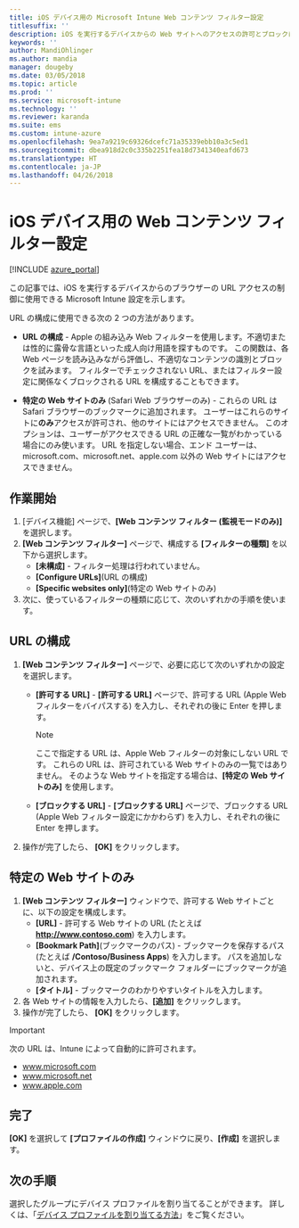 ```yaml
---
title: iOS デバイス用の Microsoft Intune Web コンテンツ フィルター設定
titlesuffix: ''
description: iOS を実行するデバイスからの Web サイトへのアクセスの許可とブロックに使用できる Microsoft Intune 設定について説明します。
keywords: ''
author: MandiOhlinger
ms.author: mandia
manager: dougeby
ms.date: 03/05/2018
ms.topic: article
ms.prod: ''
ms.service: microsoft-intune
ms.technology: ''
ms.reviewer: karanda
ms.suite: ems
ms.custom: intune-azure
ms.openlocfilehash: 9ea7a9219c69326dcefc71a35339ebb10a3c5ed1
ms.sourcegitcommit: dbea918d2c0c335b2251fea18d7341340eafd673
ms.translationtype: HT
ms.contentlocale: ja-JP
ms.lasthandoff: 04/26/2018
---
```

# <a name="web-content-filter-settings-for-ios-devices"></a>iOS デバイス用の Web コンテンツ フィルター設定

[!INCLUDE [azure_portal](./includes/azure_portal.md)]

この記事では、iOS を実行するデバイスからのブラウザーの URL アクセスの制御に使用できる Microsoft Intune 設定を示します。

URL の構成に使用できる次の 2 つの方法があります。

- **URL の構成** - Apple の組み込み Web フィルターを使用します。不適切または性的に露骨な言語といった成人向け用語を探すものです。 この関数は、各 Web ページを読み込みながら評価し、不適切なコンテンツの識別とブロックを試みます。 フィルターでチェックされない URL、またはフィルター設定に関係なくブロックされる URL を構成することもできます。

- **特定の Web サイトのみ** (Safari Web ブラウザーのみ) - これらの URL は Safari ブラウザーのブックマークに追加されます。 ユーザーはこれらのサイトに**のみ**アクセスが許可され、他のサイトにはアクセスできません。 このオプションは、ユーザーがアクセスできる URL の正確な一覧がわかっている場合にのみ使います。
URL を指定しない場合、エンド ユーザーは、microsoft.com、microsoft.net、apple.com 以外の Web サイトにはアクセスできません。

## <a name="get-started"></a>作業開始

1. [デバイス機能] ページで、**[Web コンテンツ フィルター (監視モードのみ)]** を選択します。
2. **[Web コンテンツ フィルター]** ページで、構成する **[フィルターの種類]** を以下から選択します。
    - **[未構成]** - フィルター処理は行われていません。
    - **[Configure URLs]**(URL の構成)
    - **[Specific websites only]**(特定の Web サイトのみ)
3. 次に、使っているフィルターの種類に応じて、次のいずれかの手順を使います。


## <a name="configure-urls"></a>URL の構成

1. **[Web コンテンツ フィルター]** ページで、必要に応じて次のいずれかの設定を選択します。
   - **[許可する URL]** - **[許可する URL]** ページで、許可する URL (Apple Web フィルターをバイパスする) を入力し、それぞれの後に Enter を押します。
     > [!NOTE]
     > ここで指定する URL は、Apple Web フィルターの対象にしない URL です。 これらの URL は、許可されている Web サイトのみの一覧ではありません。 そのような Web サイトを指定する場合は、**[特定の Web サイトのみ]** を使用します。

   - **[ブロックする URL]** - **[ブロックする URL]** ページで、ブロックする URL (Apple Web フィルター設定にかかわらず) を入力し、それぞれの後に Enter を押します。
2. 操作が完了したら、 **[OK]** をクリックします。


## <a name="specific-websites-only"></a>特定の Web サイトのみ

1. **[Web コンテンツ フィルター]** ウィンドウで、許可する Web サイトごとに、以下の設定を構成します。
    - **[URL]** - 許可する Web サイトの URL (たとえば **http://www.contoso.com**) を入力します。
    - **[Bookmark Path]**(ブックマークのパス) - ブックマークを保存するパス (たとえば **/Contoso/Business Apps**) を入力します。 パスを追加しないと、デバイス上の既定のブックマーク フォルダーにブックマークが追加されます。
    - **[タイトル]** - ブックマークのわかりやすいタイトルを入力します。
2. 各 Web サイトの情報を入力したら、**[追加]** をクリックします。
3. 操作が完了したら、 **[OK]** をクリックします。

> [!IMPORTANT]
> 次の URL は、Intune によって自動的に許可されます。
> - www.microsoft.com
> - www.microsoft.net
> - www.apple.com

## <a name="finish-up"></a>完了

**[OK]** を選択して **[プロファイルの作成]** ウィンドウに戻り、**[作成]** を選択します。

## <a name="next-steps"></a>次の手順

選択したグループにデバイス プロファイルを割り当てることができます。 詳しくは、「[デバイス プロファイルを割り当てる方法](device-profile-assign.md)」をご覧ください。
